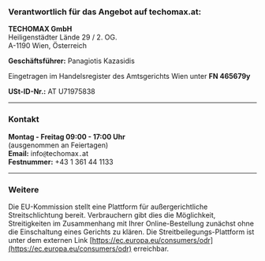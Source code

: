 
### Verantwortlich für das Angebot auf techomax.at:

**TECHOMAX GmbH**  
Heiligenstädter Lände 29 / 2. OG.  
A-1190 Wien, Österreich

**Geschäftsführer:** Panagiotis Kazasidis

Eingetragen im Handelsregister des Amtsgerichts Wien unter **FN 465679y**

**USt-ID-Nr.:** AT U71975838

---
### Kontakt
**Montag - Freitag 09:00 - 17:00 Uhr**  
(ausgenommen an Feiertagen)  
**Email:** info`@`techomax`.`at  
**Festnummer:** +43 1 361 44 1133

---
### Weitere
Die EU-Kommission stellt eine Plattform für außergerichtliche Streitschlichtung bereit. Verbrauchern gibt dies die Möglichkeit, Streitigkeiten im Zusammenhang mit Ihrer Online-Bestellung zunächst ohne die Einschaltung eines Gerichts zu klären. Die Streitbeilegungs-Plattform ist unter dem externen Link [https://ec.europa.eu/consumers/odr](https://ec.europa.eu/consumers/odr) erreichbar.